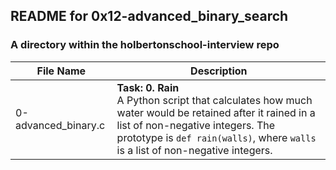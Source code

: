 ## README for 0x12-advanced_binary_search ##
### A directory within the holbertonschool-interview repo ###

| File Name | Description |
| --------- | ----------- |
| 0-advanced_binary.c | **Task: 0. Rain** <br> A Python script that calculates how much water would be retained after it rained in a list of non-negative integers. The prototype is `def rain(walls)`, where `walls` is a list of non-negative integers. |
